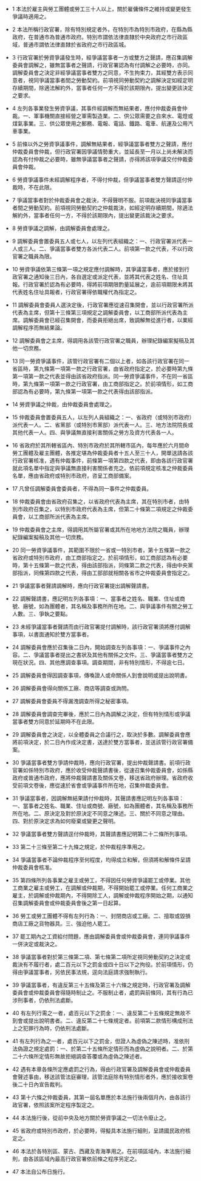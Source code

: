 * 1 本法於雇主與勞工團體或勞工三十人以上，關於雇傭條件之維持或變更發生爭議時適用之。

* 2 本法所稱行政官署，除有特別規定者外，在特別市為特別市政府，在縣為縣政府，在普通市為普通市政府。特別市謂依法律直隸於中央政府之市行政區域，普通市謂依法律直隸於省政府之市行政區城。

* 3 行政官署於勞資爭議發生時，經爭議當事者一方或雙方之聲請，應召集調解委員會調解之，雖無當事者之聲請，行政官署認為有付調解之必要時，亦同。調解委員會之決定非經爭議當事者雙方之同意，不生拘束力，其經雙方表示同意者，視同爭議當事者間之勞動契約。前項視同勞動契約之調解決定如經定明存續期間，除適法解約外，當事者任何一方不得於該期限內，提出變更該決定之要求。

* 4 左列各事業發生勞資爭議，其事件經調解而無結果者，應付仲裁委員會仲裁。一、軍事機關直接經營之軍需製造業。二、供公眾需要之自來水、電燈或煤氣事業。三、供公眾使用之郵務、電報、電話、鐵路、電車、航運及公用汽車事業。

* 5 前條以外之勞資爭議事件，調解無結果者，經爭議當事者雙方之聲請，應付仲裁委員會仲裁，但行政官署因爭議情勢重大，並延長至一月以上尚未解決而認為有付仲裁之必要時，雖無爭議當事者之聲請，亦得將該項爭議交付仲裁委員會仲裁。

* 6 勞資爭議事件未經調解程序者，不得付仲裁，但爭議當事者雙方聲請逕付仲裁時，不在此限。

* 7 爭議當事者對於仲裁委員會之裁決，不得聲明不服。前項裁決視同爭議當事者間之勞動契約。前項視同勞動契約之仲裁裁決，如經定明存續期間，除適法解約外，當事者任何一方，不得於該期限內，提出變更該裁決之要求。

* 8 勞資爭議之調解，由調解委員會處理之。

* 9 調解委員會置委員五人或七人，以左列代表組織之：一、行政官署派代表一人或三人。二、爭議當事者雙方各派代表二人。前項第一款之代表，不以行政官署之職員為限。

* 10 勞資爭議依第三條第一項之規定應付調解時，其爭議當事者，應於接到行政官署之通知後三日內，各自選定或派定代表，並將其代表之姓名、住址具報。行政官署於認為有必要時，得將前項期限酌量延展之，逾前項期限未將其代表姓名住址具報者，行政官署得依職權代為指定之。

* 11 調解委員會委員人選決定後，行政官署應從速召集開會，並以行政官署所派代表為主席，但第十三條第三項規定之調解委員會，以工商部所派代表為主席。調解委員會已經召集開會，而委員拒絕出席，致調解無從進行者，以業經調解程序而無結果論。

* 12 調解委員會之主席，得調用各該管行政官署之職員，辦理紀錄編案擬稿及其他一切庶務。

* 13 同一勞資爭議事件，該管行政官署有二個以上者，如各該行政官署在同一省區時，第九條第一項第一款之行政官署，由省政府指定之，於必要時第九條第一項第一款之代表並得由該省政府指派。同一勞資爭議事件，不在同一省區時，第九條第一項第一款之行政官署，由工商部指定之。於前項情形，如工商部認為有必要時，第九條第一項第一款之代表得由該部指派。

* 14 勞資爭議之仲裁，由仲裁委員會處理之。

* 15 仲裁委員會置委員五人，以左列人員組織之：一、省政府（或特別市政府）派代表一人。二、省黨部（或特別市黨部）派代表一人。三、地方法院院長或其他代表一人。四、與爭議無直接利害關係之勞方及資方代表各一人。

* 16 省政府於其所轄省區內、特別市政府於其所轄市區內，每年應於六月間命勞工團體及雇主團體，各推定堪為仲裁委員者十五人至三十人，開單送請各該行政官署核准，遇有仲裁事件，前條第一項第四款之代表，即由各該行政官署就此項名單中指定與爭議無直接利害關係者充之。依前項規定核准之仲裁委員名單，應由省政府或特別市政府，咨呈工商部備案。

* 17 凡曾任調解委員會委員者，不得為同一事件之仲裁委員。

* 18 仲裁委員會由省政府召集之，以省政府代表為主席，其在特別市者，由特別市政府召集之，以特別市政府代表為主席，但第二十條第二項規定之仲裁委員會，以工商部所派代表為主席。

* 19 仲裁委員會之主席，得調用其所屬官署或其所在地地方法院之職員，辦理紀錄編案擬稿及其他一切庶務。

* 20 同一勞資爭議事件，其範圍不限於一省或一特別市者，第十五條第一款之省政府或特別市政府，由工商部指定之。於前項情形，如工商部認為有必要時，第十五條第一款之代表，得由該部指派，同條第二款之代表，得由中央黨部指派，同條第四款之代表，得由工部部就相關各省市之仲裁委員會指定之。

* 21 爭議當事者聲請調解時，應向行政官署提出調解聲請書。

* 22 調解聲請書，應記明左列各事項：一、當事者之姓名、職業、住址或商號、廠號，如為團體者，其名稱及事務所所在地。二、與爭議事件有關之勞工人數。三、爭執之要點。

* 23 未經爭議當事者聲請而由行政官署提付調解時，該行政官署須將應付調解事項，以書面通知於雙方當事者。

* 24 調解委員會應於召集後二日內，開始調查左列各事項：一、爭議事件之內容。二、爭議當事者提出之書狀及其他有關係之文件。三、爭議當事者雙方之現在狀況。四、其他應調查事項。調查期間，非有特別情形，不得逾七日。

* 25 調解委員會得因調查事項，傳喚證人或命關係人到會說明或提出說明書。

* 26 調解委員會得向關係工廠、商店等調查或詢問。

* 27 調解委員會委員不得漏洩調查所得之秘密事項。

* 28 調解委員會調查完畢後，應於二日內為調解之決定，但有特別情形或爭議當事者雙方同意於延期時不在此限。

* 29 調解委員會之決定，以全體委員之合議行之，取決於多數。調解委員會應將前項決定，於二日內作成決定書，送達於雙方當事者，並送該管行政官署備案。

* 30 爭議當事者雙方爭請仲裁時，應向行政官署，提出仲裁聲請書。前項行政官署如係特別市政府，應於收受仲裁聲請書後，從速召集仲裁委員會，如係縣政府或普通市政府，應將仲裁聲請書及關係文卷，移送省政府辦理。省政府收受前項文卷後，應從速於省會或爭議事件所在地，召集仲裁委員會。

* 31 爭議當事者，因調解無結果請付仲裁時，其聲請書應記明左列各事項：一、當事者之姓名、職業、住址或商號、廠號，如為團體者，其名稱及事務所所在地。二、原決定及對於原決定不同意之陳述。三、關於不同意之理由。四、對於原決定求為如何廢棄或變更之聲明。

* 32 爭議當事者雙方聲請逕付仲裁時，其聲請書應記明第二十二條所列事項。

* 33 第二十三條至第二十九條之規定，於仲裁程序準用之。

* 34 爭議當事者不論仲裁程序至何程度，均得成立和解，但須將和解條件呈請仲裁委員會核准。

* 35 第四條所列各事業之雇主或勞工，不得因任何勞資爭議罷工或停業。其他工商業之雇主或勞工，在調解或仲裁期，不得開始罷工或停業。任何工商業之雇主，於調解或仲裁期內，不得開除工人，調解或仲裁程序開始之期，以通知召集調解委員會或仲裁委員會後之第一日起算。

* 36 勞工或勞工團體不得有左列行為：一、封閉商店或工廠。二、擅取或毀損商店工廠之貨物器具。三、強迫他人罷工。

* 37 罷工期內之工資給付問題，應由調解委員會或仲裁委員會，連同爭議事件一併決定或裁決之。

* 38 爭議當事者對於第三條第二項、第七條第二項所定視同勞動契約之決定或裁決有不履行者，處二百元以下之罰金或四十日以下之拘役。於前項情形，仍得由爭議當事者，另依民事法規，逕向法庭請求強制執行。

* 39 爭議當事者，有違反第三十五條及第三十六條之規定時，行政官署及調解委員會或仲裁委員會得隨時制止之。不服制止者，處罰與前條同，其有行為已涉刑事者，仍依刑法處斷。

* 40 有左列行需之一者，處百元以下之罰金：一、違反第二十五條規定無故不到會或提出說明書者。二、違反第二十七條規定者。前項第二款情形構成刑法上之犯罪行為時，仍依刑法處斷。

* 41 有左列行為之一者，處百元以下之罰金，但證人為虛偽之陳述時，准依刑法偽證之規定處罰：一、於第二十五條所定情形而為虛偽之說明者。二、於第二十六條所定情形無故拒絕調查答覆或為虛偽之陳述者。

* 42 遇有本章各條所定應處罰之行為，得由行政官署及調解委員會或仲裁委員會聲述事由，移送該管法庭審理，該管法庭除有特別情形者外，應於接收案卷後二十日內宣告裁判。

* 43 第十六條之仲裁委員，其第一屆名單應於本法施行後兩個月內，由各該行政官署，依照該案所定程序製定之。

* 44 本法施行後，從前中央及地方關於勞資爭議之一切法令廢止之。

* 45 省政府或特別市政府，於必要時，得擬具本法施行細則，呈請國民政府核定之。

* 46 本法於各特別區、蒙古、西藏及青海準用之。在前項區域內，本法施行細則，由各該區域內最高行政官署依前條之程序另定之。

* 47 本法自公布日施行。

